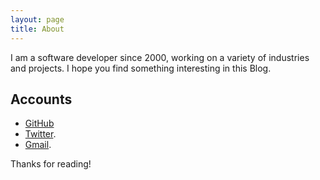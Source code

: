 ```yaml
---
layout: page
title: About
---
```


I am a software developer since 2000, working on a variety of industries and projects.
I hope you find something interesting in this Blog.

## Accounts
 * [GitHub](https://github.com/akalkatzakos) 
 * [Twitter](https://twitter.com/akalkatzakos).
 * [Gmail](mailto:akalkatzakos@gmail.com).
 

Thanks for reading!


